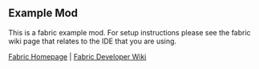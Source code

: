 ## Example Mod

This is a fabric example mod. For setup instructions please see the fabric wiki page that relates to the IDE that you are using.

[Fabric Homepage](https://fabricmc.net) | [Fabric Developer Wiki](https://fabricmc.net/wiki/tutorial:setup)


